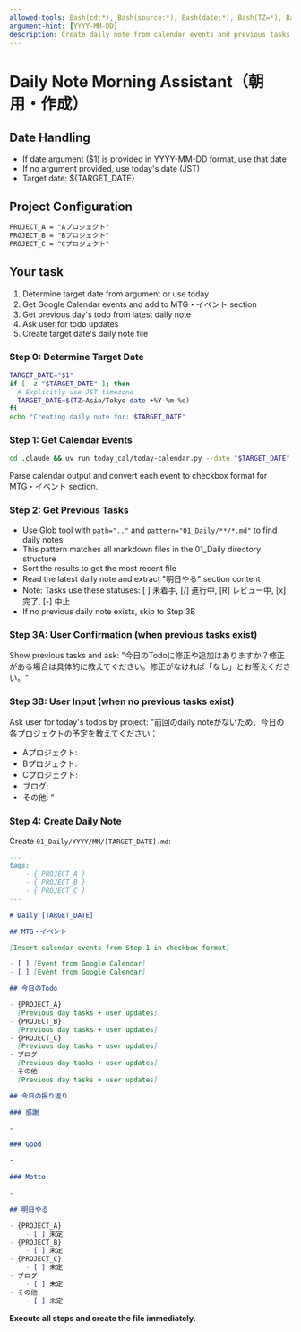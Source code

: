 ```yaml
---
allowed-tools: Bash(cd:*), Bash(source:*), Bash(date:*), Bash(TZ=*), Bash(uv:*), Write, Read, Glob, LS
argument-hint: [YYYY-MM-DD]
description: Create daily note from calendar events and previous tasks (optional: specific date)
---
```


# Daily Note Morning Assistant（朝用・作成）

## Date Handling

- If date argument ($1) is provided in YYYY-MM-DD format, use that date
- If no argument provided, use today's date (JST)
- Target date: ${TARGET_DATE}

## Project Configuration

```txt
PROJECT_A = "Aプロジェクト"
PROJECT_B = "Bプロジェクト"
PROJECT_C = "Cプロジェクト"
```

## Your task

1. Determine target date from argument or use today
2. Get Google Calendar events and add to MTG・イベント section
3. Get previous day's todo from latest daily note
4. Ask user for todo updates
5. Create target date's daily note file

### Step 0: Determine Target Date

```bash
TARGET_DATE="$1"
if [ -z "$TARGET_DATE" ]; then
  # Explicitly use JST timezone
  TARGET_DATE=$(TZ=Asia/Tokyo date +%Y-%m-%d)
fi
echo "Creating daily note for: $TARGET_DATE"
```

### Step 1: Get Calendar Events

```bash
cd .claude && uv run today_cal/today-calendar.py --date "$TARGET_DATE"
```

Parse calendar output and convert each event to checkbox format for MTG・イベント section.

### Step 2: Get Previous Tasks

- Use Glob tool with `path=".."` and `pattern="01_Daily/**/*.md"` to find daily notes
- This pattern matches all markdown files in the 01_Daily directory structure
- Sort the results to get the most recent file
- Read the latest daily note and extract "明日やる" section content
- Note: Tasks use these statuses: [ ] 未着手, [/] 進行中, [R] レビュー中, [x] 完了, [-] 中止
- If no previous daily note exists, skip to Step 3B

### Step 3A: User Confirmation (when previous tasks exist)

Show previous tasks and ask: "今日のTodoに修正や追加はありますか？修正がある場合は具体的に教えてください。修正がなければ「なし」とお答えください。"

### Step 3B: User Input (when no previous tasks exist)

Ask user for today's todos by project:
"前回のdaily noteがないため、今日の各プロジェクトの予定を教えてください：

- Aプロジェクト:
- Bプロジェクト:
- Cプロジェクト:
- ブログ:
- その他: "

### Step 4: Create Daily Note

Create `01_Daily/YYYY/MM/[TARGET_DATE].md`:

```markdown
---
tags:
    - { PROJECT_A }
    - { PROJECT_B }
    - { PROJECT_C }
---

# Daily [TARGET_DATE]

## MTG・イベント

[Insert calendar events from Step 1 in checkbox format]

- [ ] [Event from Google Calendar]
- [ ] [Event from Google Calendar]

## 今日のTodo

- {PROJECT_A}
  [Previous day tasks + user updates]
- {PROJECT_B}
  [Previous day tasks + user updates]
- {PROJECT_C}
  [Previous day tasks + user updates]
- ブログ
  [Previous day tasks + user updates]
- その他
  [Previous day tasks + user updates]

## 今日の振り返り

### 感謝

-

### Good

-

### Motto

-

## 明日やる

- {PROJECT_A}
    - [ ] 未定
- {PROJECT_B}
    - [ ] 未定
- {PROJECT_C}
    - [ ] 未定
- ブログ
    - [ ] 未定
- その他
    - [ ] 未定
```

**Execute all steps and create the file immediately.**

